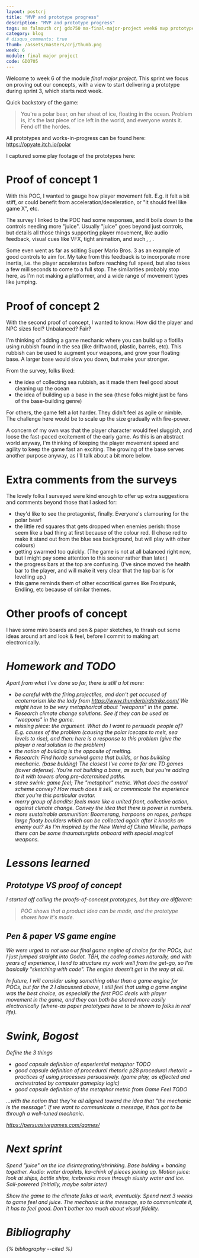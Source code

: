 ```yaml
---
layout: postcrj
title: "MVP and prototype progress"
description: "MVP and prototype progress"
tags: ma falmouth crj gdo750 ma-final-major-project week6 mvp prototype draft
category: blog
# disqus_comments: true
thumb: /assets/masters/crj/thumb.png
week: 6
module: final major project
code: GDO705
---
```


Welcome to week 6 of the module _final major project_. This sprint we focus on proving out our concepts, with a view to start delivering a prototype during sprint 3, which starts next week.

​​Quick backstory of the game:

> You're a polar bear, on her sheet of ice, floating in the ocean. Problem is, it's the last piece of ice left in the world, and everyone wants it. Fend off the hordes.

All prototypes and works-in-progress can be found here: https://opyate.itch.io/polar

I captured some play footage of the prototypes here: <link>

# Proof of concept 1

With this POC, I wanted to gauge how player movement felt. E.g. it felt a bit stiff, or could benefit from acceleration/deceleration, or "it should feel like game X", etc.

The survey I linked to the POC had some responses, and it boils down to the controls needing more "juice". Usually "juice" goes beyond just controls, but details all those things supporting player movement, like audio feedback, visual cues like VFX, tight animation, and such <cite vlambeer>, <cite grapefrukt>, <cite GMTK>.

Some even went as far as sciting Super Mario Bros. 3 as an example of good controls to aim for. My take from this feedback is to incorporate more inertia, i.e. the player accelerates before reaching full speed, but also takes a few milliseconds to come to a full stop. The similarities probably stop here, as I'm not making a platformer, and a wide range of movement types like jumping.

# Proof of concept 2

With the second proof of concept, I wanted to know: How did the player and NPC sizes feel? Unbalanced? Fair?

I'm thinking of adding a game mechanic where you can build up a flotilla using rubbish found in the sea (like driftwood, plastic, barrels, etc). This rubbish can be used to augment your weapons, and grow your floating base. A larger base would slow you down, but make your stronger.

From the survey, folks liked:

- the idea of collecting sea rubbish, as it made them feel good about cleaning up the ocean
- the idea of building up a base in the sea (these folks might just be fans of the base-building genre)

For others, the game felt a lot harder. They didn't feel as agile or nimble. The challenge here would be to scale up the size gradually with fire-power. 

A concern of my own was that the player character would feel sluggish, and loose the fast-paced excitement of the early game. As this is an abstract world anyway, I'm thinking of keeping the player movement speed and agility to keep the game fast an exciting. The growing of the base serves another purpose anyway, as I'll talk about a bit more below.

# Extra comments from the surveys

The lovely folks I surveyed were kind enough to offer up extra suggestions and comments beyond those that I asked for:

- they'd like to see the protagonist, finally. Everyone's clamouring for the polar bear!
- the little red squares that gets dropped when enemies perish: those seem like a bad thing at first because of the colour red. (I chose red to make it stand out from the blue sea background, but will play with other colours)
- getting swarmed too quickly. (The game is not at all balanced right now, but I might pay some attention to this sooner rather than later.)
- the progress bars at the top are confusing. (I've since moved the health bar to the player, and will make it very clear that the top bar is for levelling up.)
- this game reminds them of other ecocritical games like Frostpunk, Endling, etc because of similar themes.

# Other proofs of concept

I have some miro boards and pen & paper sketches, to thrash out some ideas around art and look & feel, before I commit to making art electronically.

<cite pictures>
<cite miro board>

# Homework and TODO

Apart from what I've done so far, there is still a lot more:

- be careful with the firing projectiles, and don't get accused of ecoterrorism like the lady from https://www.thunderbirdstrike.com/ <citation needed> We might have to be very metaphorical about "weapons" in the game.
- Research climate change solutions. See if they can be used as "weapons" in the game.
- missing piece: the argument. What do I want to persuade people of? E.g. causes of the problem (causing the polar icecaps to melt, sea levels to rise), and then: here is a response to this problem (give the player a real solution to the problem)
- the notion of building is the opposite of melting.
- Research: Find horde survival game that builds, or has building mechanic. (base bulding) The closest I've come to far are TD games (tower defense). You're not building a base, as such, but you're adding to it with towers along pre-determined paths.
- steve swink: game feel; The "metaphor" metric. What does the control scheme convey? How much does it sell, or commnicate the experience that you're this particular avatar.
- merry group of bandits: feels more like a united front, collective action, against climate change. Convey the idea that there is power in numbers.
- more sustainable ammunition: Boomerang, harpoons on ropes, perhaps large floaty boulders which can be collected again after it knocks an enemy out? As I'm inspired by the New Weird of China Mieville, perhaps there can be some thaumaturgists onboard with special magical weapons.

# Lessons learned

## Prototype VS proof of concept

I started off calling the proofs-of-concept prototypes, but they are different:

> POC shows that a product idea can be made, and the prototype shows how it's made.

## Pen & paper VS game engine

We were urged to not use our final game engine of choice for the POCs, but I just jumped straight into Godot. TBH, the coding comes naturally, and with years of experience, I tend to structure my work well from the get-go, so I'm basically "sketching with code". The engine doesn't get in the way at all.

In future, I will consider using something other than a game engine for POCs, but for the 2 I discussed above, I still feel that using a game engine was the best choice, as especially the first POC deals with player movement in the game, and they can both be shared more easily electronically (where-as paper prototypes have to be shown to folks in real life).

# Swink, Bogost

Define the 3 things

- good capsule definition of experiential metaphor <cite Doris Rusch> TODO
- good capsule definition of procedural rhetoric <cite bogost> p28 procedural rhetoric = practices of using processes persuasively. (game play, as effected and orchestrated by computer gameplay logic)
- good capsule definition of the metaphor metric from Game Feel <cite Game Feel> TODO

...with the notion that they're all aligned toward the idea that "the mechanic is the message". If we want to communicate a message, it has got to be through a well-tuned mechanic.


https://persuasivegames.com/games/

# Next sprint

Spend "juice" on the ice disintegrating/shrinking.
Base bulding + banding together.
Audio: water droplets, ka-chink of pieces joining up.
Motion juice: look at ships, battle ships, icebreaks move through slushy water and ice.
Sail-powered (initially, maybe solar later)

Show the game to the climate folks at work, eventually.
Spend next 3 weeks to game feel and juice.
The mechanic is the message, so to communicate it, it has to feel good. Don't bother too much about visual fidelity.




# Bibliography

{% bibliography --cited %}
